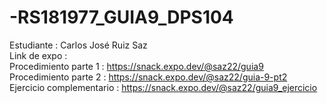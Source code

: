 # -RS181977_GUIA9_DPS104
Estudiante : Carlos José Ruiz Saz
<br>
Link de expo :
<br>
Procedimiento parte 1 : https://snack.expo.dev/@saz22/guia9
<br>
Procedimiento parte 2 : https://snack.expo.dev/@saz22/guia-9-pt2
<br>
Ejercicio complementario : https://snack.expo.dev/@saz22/guia9_ejercicio
